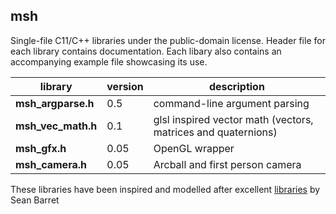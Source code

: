 ## msh

Single-file C11/C++ libraries under the public-domain license. Header file for
each library contains documentation. Each libary also contains an accompanying
example file showcasing its use.

library             |  version   | description  
------------------- | ---------- | -----------
**msh_argparse.h**  |    0.5     | command-line argument parsing
**msh_vec_math.h**  |    0.1     | glsl inspired vector math (vectors, matrices and quaternions)
**msh_gfx.h**       |    0.05    | OpenGL wrapper
**msh_camera.h**    |    0.05    | Arcball and first person camera

These libraries have been inspired and modelled after excellent
[libraries](https://github.com/nothings/stb) by Sean Barret

